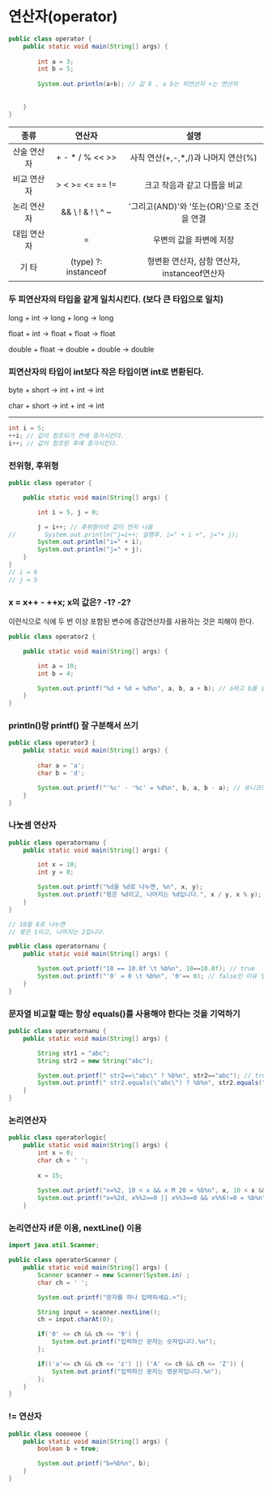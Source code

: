 # 연산자(operator)

```java
public class operator {
    public static void main(String[] args) {
    
        int a = 3;
        int b = 5;
        
        System.out.println(a+b); // 값 8 , a b는 피연산자 +는 연산자    
        
    
    }
}
```

|종류|연산자|설명|
|:---:|:---:|:---:|
|산술 연산자|+ - * / % << >>|사칙 연산(+,-,*,/)과 나머지 연산(%)|
|비교 연산자|> < >= <= == !=|크고 작음과 같고 다름을 비교|
|논리 연산자|&& \\ ! & ! \ ^ ~ |'그리고(AND)'와 '또는(OR)'으로 조건을 연결|
|대입 연산자|=|우변의 값을 좌변에 저장|
|기 타|(type) ?: instanceof|형변환 연산자, 삼항 연산자, instanceof연산자|

### 두 피연산자의 타입을 같게 일치시킨다. (보다 큰 타입으로 일치)

long + int -> long + long -> long

float + int -> float + float -> float

double + float -> double + double -> double

### 피연산자의 타입이 int보다 작은 타입이면 int로 변환된다.

byte + short -> int + int -> int

char + short -> int + int -> int


--------------------------------------------------

```java
int i = 5;
++i; // 값이 참조되기 전에 증가시킨다.
i++; // 값이 참조된 후에 증가시킨다.

```

### 전위형, 후위형

~~~java
public class operator {

    public static void main(String[] args) {

        int i = 5, j = 0;

        j = i++; // 후위형이라 값이 먼저 나옴
//        System.out.println("j=i++; 실행후, i=" + i +", j="+ j);
        System.out.println("i=" + i);
        System.out.println("j=" + j);
    }
}
// i = 6
// j = 5
~~~


### x = x++ - ++x; x의 값은? -1? -2?
이런식으로 식에 두 번 이상 포함된 변수에 증감연산자를 사용하는 것은 피해야 한다.

~~~java
public class operator2 {

    public static void main(String[] args) {

        int a = 10;
        int b = 4;

        System.out.printf("%d + %d = %d%n", a, b, a + b); // a하고 b를 쓸거고 이것을 연산할 것이다.
    }
}
~~~

### println()랑 printf() 잘 구분해서 쓰기

~~~java
public class operator3 {
    public static void main(String[] args) {
    
        char a = 'a';
        char b = 'd';

        System.out.printf("'%c' - '%c' = %d%n", b, a, b - a); // 유니코드로 작성됨
    }
}
~~~

### 나눗셈 연산자

~~~java
public class operatornanu {
    public static void main(String[] args) {

        int x = 10;
        int y = 8;

        System.out.printf("%d을 %d로 나누면, %n", x, y);
        System.out.printf("몫은 %d이고, 나머지는 %d입니다.", x / y, x % y);
    }
}

// 10을 8로 나누면
// 몫은 1이고, 나머지는 2입니다.
~~~

```java
public class operatornanu {
    public static void main(String[] args) {

        System.out.printf("10 == 10.0f \t %b%n", 10==10.0f); // true
        System.out.printf("'0' = 0 \t %b%n", '0'== 0); // false인 이유 앞에거는 유니코드로 48이고 뒤에꺼는 int 0
    }
}
```


### 문자열 비교할 때는 항상 equals()를 사용해야 한다는 것을 기억하기

```java
public class operatornanu {
    public static void main(String[] args) {

        String str1 = "abc";
        String str2 = new String("abc");

        System.out.printf(" str2==\"abc\" ? %b%n", str2=="abc"); // true
        System.out.printf(" str2.equals(\"abc\") ? %b%n", str2.equals("abc")); // false
    }
}
```

### 논리연산자

```java
public class operatorlogic{
    public static void main(String[] args) {
        int x = 0;
        char ch = ' ';
        
        x = 15;
        
        System.out.printf("x=%2, 10 < x && x M 20 = %b%n", x, 10 < x && x < 20
        System.out.printf("x=%2d, x%%2==0 || x%%3==0 && x%%6!=0 = %b%n", x, x%2 == 0 || x%3 == 0 && x%6!=0);
    }

```

### 논리연산자 if문 이용, nextLine() 이용

~~~java
import java.util.Scanner;

public class operatorScanner {
    public static void main(String[] args) {
        Scanner scanner = new Scanner(System.in) ;
        char ch = ' ';

        System.out.printf("문자를 하나 입력하세요.>");

        String input = scanner.nextLine();
        ch = input.charAt(0);

        if('0' <= ch && ch <= '9') {
            System.out.printf("입력하신 문자는 숫자입니다.%n");
        };

        if(('a'<= ch && ch <= 'z') || ('A' <= ch && ch <= 'Z')) {
            System.out.printf("입력하신 문자는 영문자입니다.%n");
        };
    }
}
~~~

### != 연산자
~~~ java
public class ooeoeoe {
    public static void main(String[] args) {
        boolean b = true;

        System.out.printf("b=%b%n", b);
    }
}
~~~
    
    
    
